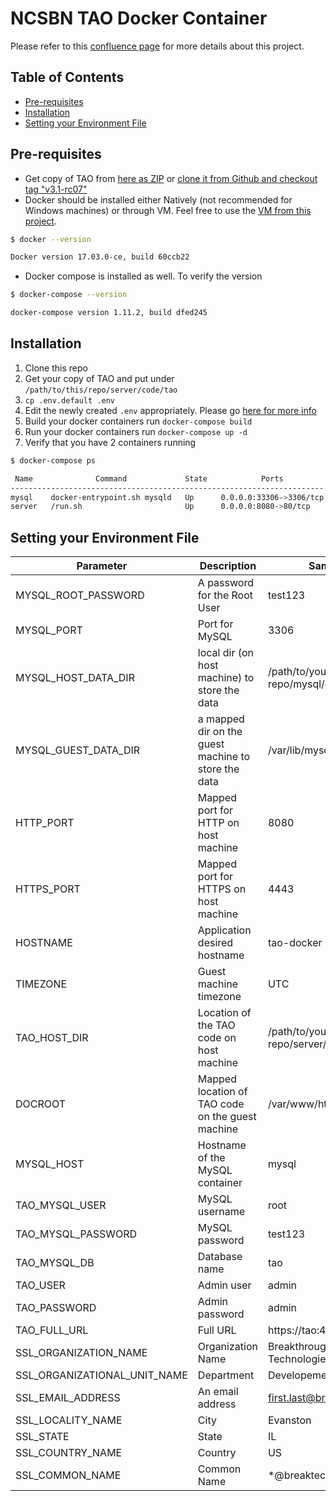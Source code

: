 # NCSBN TAO Docker Container
Please refer to this [confluence page](https://breaktech.atlassian.net/wiki/display/NCSBN/TAO+Docker+Set+Special+Project)
for more details about this project.

## Table of Contents
- [Pre-requisites](#pre-requisites)
- [Installation](#installation)
- [Setting your Environment File](#setting-your-environment-file)

## Pre-requisites
- Get copy of TAO from [here as ZIP](http://releases.taotesting.com/TAO_3.1.0-RC7_build.zip) or
[clone it from Github and checkout tag "v3.1-rc07"](https://github.com/oat-sa/package-tao)
- Docker should be installed either Natively (not recommended for Windows machines) or through VM. Feel free to use the
[VM from this project](https://github.com/minaeakhalil/docker).
```bash
$ docker --version

Docker version 17.03.0-ce, build 60ccb22
```
- Docker compose is installed as well. To verify the version
```bash
$ docker-compose --version

docker-compose version 1.11.2, build dfed245
```

## Installation
1. Clone this repo
2. Get your copy of TAO and put under `/path/to/this/repo/server/code/tao`
3. `cp .env.default .env`
4. Edit the newly created `.env` appropriately. Please go [here for more info](#setting-your-environment-file)
5. Build your docker containers run `docker-compose build`
6. Run your docker containers run `docker-compose up -d`
7. Verify that you have 2 containers running
```bash
$ docker-compose ps

 Name              Command             State            Ports          
----------------------------------------------------------------------
mysql    docker-entrypoint.sh mysqld   Up      0.0.0.0:33306->3306/tcp 
server   /run.sh                       Up      0.0.0.0:8080->80/tcp   
```

## Setting your Environment File
| Parameter | Description | Sample |
| --------- | ----------- | ------ |
| MYSQL_ROOT_PASSWORD | A password for the Root User | test123 |
| MYSQL_PORT | Port for MySQL | 3306 |
| MYSQL_HOST_DATA_DIR | local dir (on host machine) to store the data | /path/to/your/local-repo/mysql/data |
| MYSQL_GUEST_DATA_DIR | a mapped dir on the guest machine to store the data | /var/lib/mysql |
| HTTP_PORT | Mapped port for HTTP on host machine | 8080 |
| HTTPS_PORT | Mapped port for HTTPS on host machine | 4443 |
| HOSTNAME | Application desired hostname | tao-docker |
| TIMEZONE | Guest machine timezone | UTC |
| TAO_HOST_DIR | Location of the TAO code on host machine | /path/to/your/local-repo/server/code/tao |
| DOCROOT | Mapped location of TAO code on the guest machine | /var/www/html |
| MYSQL_HOST | Hostname of the MySQL container | mysql |
| TAO_MYSQL_USER | MySQL username | root |
| TAO_MYSQL_PASSWORD | MySQL password | test123 |
| TAO_MYSQL_DB | Database name | tao |
| TAO_USER | Admin user | admin |
| TAO_PASSWORD | Admin password | admin |
| TAO_FULL_URL | Full URL | https://tao:4443 |
| SSL_ORGANIZATION_NAME | Organization Name | Breakthrough Technologies LLC |
| SSL_ORGANIZATIONAL_UNIT_NAME | Department | Developement |
| SSL_EMAIL_ADDRESS | An email address | first.last@breaktech.com |
| SSL_LOCALITY_NAME | City | Evanston |
| SSL_STATE | State | IL |
| SSL_COUNTRY_NAME | Country | US |
| SSL_COMMON_NAME | Common Name | *@breaktech.com |

